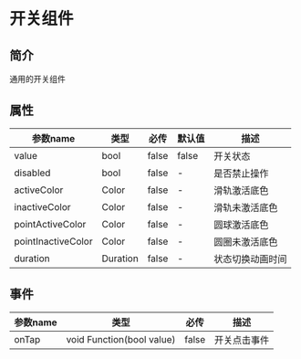 # 开关组件

## 简介
通用的开关组件

## 属性

| 参数name             | 类型       | 必传    | 默认值   | 描述       |
|--------------------|----------|-------|-------|----------|
| value              | bool     | false | false | 开关状态     |
| disabled           | bool     | false | -     | 是否禁止操作   |
| activeColor        | Color    | false | -     | 滑轨激活底色   |
| inactiveColor      | Color    | false | -     | 滑轨未激活底色  |
| pointActiveColor   | Color    | false | -     | 圆球激活底色   |
| pointInactiveColor | Color    | false | -     | 圆圈未激活底色  |
| duration           | Duration | false | -     | 状态切换动画时间 |

## 事件

| 参数name | 类型                        | 必传    | 描述     |
|--------|---------------------------|-------|--------|
| onTap  | void Function(bool value) | false | 开关点击事件 |
